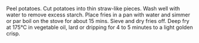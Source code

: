 Peel potatoes.
Cut potatoes into thin straw-like pieces.
Wash well with water to remove excess starch.
Place fries in a pan with water and simmer or par boil on the stove for about 15 mins.
Sieve and dry fries off.
Deep fry at 175°C in vegetable oil, lard or dripping for 4 to 5 minutes to a light golden crisp.